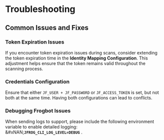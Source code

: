 # Troubleshooting

## **Common Issues and Fixes**

### **Token Expiration Issues**

If you encounter token expiration issues during scans, consider extending the token expiration time in the **Identity Mapping Configuration**. This adjustment helps ensure that the token remains valid throughout the scanning process.

### **Credentials Configuration**

Ensure that either `JF_USER + JF_PASSWORD` or `JF_ACCESS_TOKEN` is set, but not both at the same time. Having both configurations can lead to conflicts.

### **Debugging Frogbot Issues**

When sending logs to support, please include the following environment variable to enable detailed logging:\
&#xNAN;**`JFROG_CLI_LOG_LEVEL=DEBUG`** .

